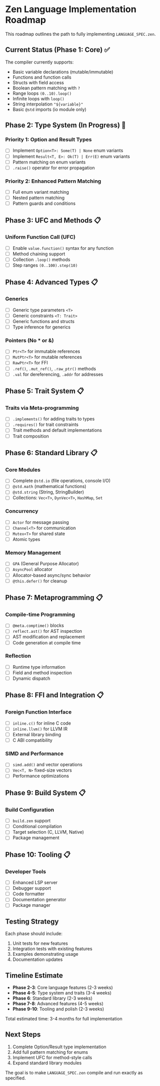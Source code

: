 # Zen Language Implementation Roadmap

This roadmap outlines the path to fully implementing `LANGUAGE_SPEC.zen`.

## Current Status (Phase 1: Core) ✅

The compiler currently supports:
- Basic variable declarations (mutable/immutable)
- Functions and function calls
- Structs with field access
- Boolean pattern matching with `?`
- Range loops `(0..10).loop()`
- Infinite loops with `loop()`
- String interpolation `"${variable}"`
- Basic `@std` imports (io module only)

## Phase 2: Type System (In Progress) 🚧

### Priority 1: Option and Result Types
- [ ] Implement `Option<T>: Some(T) | None` enum variants
- [ ] Implement `Result<T, E>: Ok(T) | Err(E)` enum variants  
- [ ] Pattern matching on enum variants
- [ ] `.raise()` operator for error propagation

### Priority 2: Enhanced Pattern Matching
- [ ] Full enum variant matching
- [ ] Nested pattern matching
- [ ] Pattern guards and conditions

## Phase 3: UFC and Methods 📋

### Uniform Function Call (UFC)
- [ ] Enable `value.function()` syntax for any function
- [ ] Method chaining support
- [ ] Collection `.loop()` methods
- [ ] Step ranges `(0..100).step(10)`

## Phase 4: Advanced Types 📋

### Generics
- [ ] Generic type parameters `<T>`
- [ ] Generic constraints `<T: Trait>`
- [ ] Generic functions and structs
- [ ] Type inference for generics

### Pointers (No * or &)
- [ ] `Ptr<T>` for immutable references
- [ ] `MutPtr<T>` for mutable references
- [ ] `RawPtr<T>` for FFI
- [ ] `.ref()`, `.mut_ref()`, `.raw_ptr()` methods
- [ ] `.val` for dereferencing, `.addr` for addresses

## Phase 5: Trait System 📋

### Traits via Meta-programming
- [ ] `.implements()` for adding traits to types
- [ ] `.requires()` for trait constraints
- [ ] Trait methods and default implementations
- [ ] Trait composition

## Phase 6: Standard Library 📋

### Core Modules
- [ ] Complete `@std.io` (file operations, console I/O)
- [ ] `@std.math` (mathematical functions)
- [ ] `@std.string` (String, StringBuilder)
- [ ] Collections: `Vec<T>`, `DynVec<T>`, `HashMap`, `Set`

### Concurrency
- [ ] `Actor` for message passing
- [ ] `Channel<T>` for communication
- [ ] `Mutex<T>` for shared state
- [ ] Atomic types

### Memory Management
- [ ] `GPA` (General Purpose Allocator)
- [ ] `AsyncPool` allocator
- [ ] Allocator-based async/sync behavior
- [ ] `@this.defer()` for cleanup

## Phase 7: Metaprogramming 📋

### Compile-time Programming
- [ ] `@meta.comptime()` blocks
- [ ] `reflect.ast()` for AST inspection
- [ ] AST modification and replacement
- [ ] Code generation at compile time

### Reflection
- [ ] Runtime type information
- [ ] Field and method inspection
- [ ] Dynamic dispatch

## Phase 8: FFI and Integration 📋

### Foreign Function Interface
- [ ] `inline.c()` for inline C code
- [ ] `inline.llvm()` for LLVM IR
- [ ] External library binding
- [ ] C ABI compatibility

### SIMD and Performance
- [ ] `simd.add()` and vector operations
- [ ] `Vec<T, N>` fixed-size vectors
- [ ] Performance optimizations

## Phase 9: Build System 📋

### Build Configuration
- [ ] `build.zen` support
- [ ] Conditional compilation
- [ ] Target selection (C, LLVM, Native)
- [ ] Package management

## Phase 10: Tooling 📋

### Developer Tools
- [ ] Enhanced LSP server
- [ ] Debugger support
- [ ] Code formatter
- [ ] Documentation generator
- [ ] Package manager

## Testing Strategy

Each phase should include:
1. Unit tests for new features
2. Integration tests with existing features
3. Examples demonstrating usage
4. Documentation updates

## Timeline Estimate

- **Phase 2-3**: Core language features (2-3 weeks)
- **Phase 4-5**: Type system and traits (3-4 weeks)
- **Phase 6**: Standard library (2-3 weeks)
- **Phase 7-8**: Advanced features (4-5 weeks)
- **Phase 9-10**: Tooling and polish (2-3 weeks)

Total estimated time: 3-4 months for full implementation

## Next Steps

1. Complete Option/Result type implementation
2. Add full pattern matching for enums
3. Implement UFC for method-style calls
4. Expand standard library modules

The goal is to make `LANGUAGE_SPEC.zen` compile and run exactly as specified.